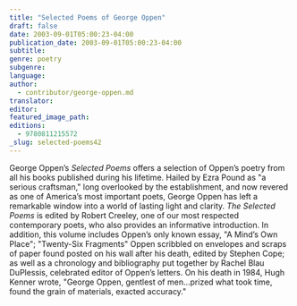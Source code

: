 ```yaml
---
title: "Selected Poems of George Oppen"
draft: false
date: 2003-09-01T05:00:23-04:00
publication_date: 2003-09-01T05:00:23-04:00
subtitle:
genre: poetry
subgenre:
language:
author:
  - contributor/george-oppen.md
translator:
editor:
featured_image_path:
editions:
  - 9780811215572
_slug: selected-poems42
---
```


George Oppen’s _Selected Poems_ offers a selection of Oppen’s poetry from all his books published during his lifetime. Hailed by Ezra Pound as "a serious craftsman," long overlooked by the establishment, and now revered as one of America’s most important poets, George Oppen has left a remarkable window into a world of lasting light and clarity. _The Selected Poems_ is edited by Robert Creeley, one of our most respected contemporary poets, who also provides an informative introduction. In addition, this volume includes Oppen’s only known essay, "A Mind’s Own Place"; "Twenty-Six Fragments" Oppen scribbled on envelopes and scraps of paper found posted on his wall after his death, edited by Stephen Cope; as well as a chronology and bibliography put together by Rachel Blau DuPlessis, celebrated editor of Oppen’s letters. On his death in 1984, Hugh Kenner wrote, "George Oppen, gentlest of men...prized what took time, found the grain of materials, exacted accuracy."

